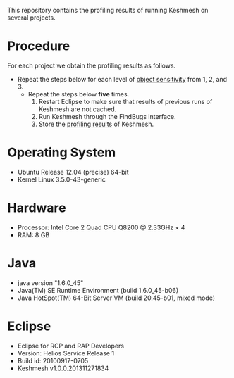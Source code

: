 This repository contains the profiling results of running Keshmesh on several
projects.

# Procedure

For each project we obtain the profiling results as follows.

- Repeat the steps below for each level of [object sensitivity](https://github.com/reprogrammer/keshmesh/wiki/Configuring-Keshmesh) from 1, 2, and 3.
  - Repeat the steps below **five** times.
    1. Restart Eclipse to make sure that results of previous runs of Keshmesh are not cached.
    1. Run Keshmesh through the FindBugs interface.
    1. Store the [profiling
    results](https://github.com/reprogrammer/keshmesh/wiki/Profiling-Keshmesh) of
    Keshmesh.

# Operating System

- Ubuntu Release 12.04 (precise) 64-bit
- Kernel Linux 3.5.0-43-generic

# Hardware

- Processor: Intel Core 2 Quad CPU Q8200 @ 2.33GHz × 4 
- RAM: 8 GB

# Java

- java version "1.6.0_45"
- Java(TM) SE Runtime Environment (build 1.6.0_45-b06)
- Java HotSpot(TM) 64-Bit Server VM (build 20.45-b01, mixed mode)

# Eclipse

- Eclipse for RCP and RAP Developers
- Version: Helios Service Release 1
- Build id: 20100917-0705
- Keshmesh v1.0.0.201311271834

